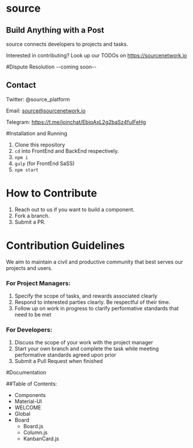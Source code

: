 # source
## Build Anything with a Post

source connects developers to projects and tasks.


Interested in contributing? Look up our TODOs on https://sourcenetwork.io


#Dispute Resolution
--coming soon--

## Contact
Twitter: @source_platform

Email: source@sourcenetwork.io

Telegram: https://t.me/joinchat/EbiqAxL2g2baSz4fulFeHg

#Installation and Running
1. Clone this repository
2. `cd` into FrontEnd and BackEnd respectively.
3. `npm i`
4. `gulp` (for FrontEnd SaSS)
5. `npm start`

# How to Contribute
1. Reach out to us if you want to build a component.
2. Fork a branch.
3. Submit a PR.

# Contribution Guidelines
We aim to maintain a civil and productive community that best serves our projects and users.


### For Project Managers:
1. Specify the scope of tasks, and rewards associated clearly
2. Respond to interested parties clearly. Be respectful of their time.
3. Follow up on work in progress to clarify performative standards that need to be met

### For Developers:
1. Discuss the scope of your work with the project manager
2. Start your own branch and complete the task while meeting performative standards agreed upon prior
3. Submit a Pull Request when finished

#Documentation

##Table of Contents:
- Components
- Material-UI
- WELCOME
- Global
- Board
  - Board.js
  - Column.js
  - KanbanCard.js
